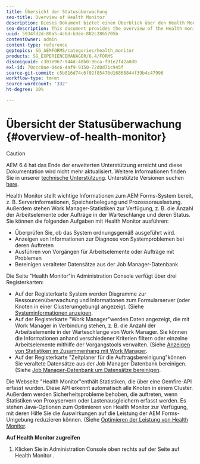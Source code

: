 ```yaml
---
title: Übersicht der Statusüberwachung
seo-title: Overview of Health Monitor
description: Dieses Dokument bietet einen Überblick über den Health Monitor und Details dazu, wie Sie darauf zugreifen können.
seo-description: This document provides the overview of the Health monitor, and details about how you can access it.
uuid: 5934fd2d-80a5-4c6d-b3ee-882c2865705b
contentOwner: admin
content-type: reference
geptopics: SG_AEMFORMS/categories/health_monitor
products: SG_EXPERIENCEMANAGER/6.4/FORMS
discoiquuid: c303e967-944d-40b0-96ca-f91e2f42a0d0
exl-id: 70ccc0ae-04c6-4af9-9150-72d0d71c945f
source-git-commit: c5b816d74c6f02f85476d16868844f39b4c47996
workflow-type: tm+mt
source-wordcount: '332'
ht-degree: 10%

---
```


# Übersicht der Statusüberwachung {#overview-of-health-monitor}

>[!CAUTION]
>
>AEM 6.4 hat das Ende der erweiterten Unterstützung erreicht und diese Dokumentation wird nicht mehr aktualisiert. Weitere Informationen finden Sie in unserer [technische Unterstützung](https://helpx.adobe.com/de/support/programs/eol-matrix.html). Unterstützte Versionen suchen [here](https://experienceleague.adobe.com/docs/?lang=de).

Health Monitor stellt wichtige Informationen zum AEM Forms-System bereit, z. B. Serverinformationen, Speicherbelegung und Prozessorauslastung. Außerdem stehen Work Manager-Statistiken zur Verfügung, z. B. die Anzahl der Arbeitselemente oder Aufträge in der Warteschlange und deren Status. Sie können die folgenden Aufgaben mit Health Monitor ausführen:

* Überprüfen Sie, ob das System ordnungsgemäß ausgeführt wird.
* Anzeigen von Informationen zur Diagnose von Systemproblemen bei deren Auftreten
* Ausführen von Vorgängen für Arbeitselemente oder Aufträge mit Problemen
* Bereinigen veralteter Datensätze aus der Job Manager-Datenbank

Die Seite &quot;Health Monitor&quot;in Administration Console verfügt über drei Registerkarten:

* Auf der Registerkarte System werden Diagramme zur Ressourcenüberwachung und Informationen zum Formularserver (oder Knoten in einer Clusterumgebung) angezeigt. (Siehe [Systeminformationen anzeigen](/help/forms/using/admin-help/view-system-information.md#view-system-information).
* Auf der Registerkarte &quot;Work Manager&quot;werden Daten angezeigt, die mit Work Manager in Verbindung stehen, z. B. die Anzahl der Arbeitselemente in der Warteschlange von Work Manager. Sie können die Informationen anhand verschiedener Kriterien filtern oder einzelne Arbeitselemente mithilfe der Vorgangstools verwalten. (Siehe [Anzeigen von Statistiken im Zusammenhang mit Work Manager](/help/forms/using/admin-help/view-statistics-related-manager.md#view-statistics-related-to-work-manager).
* Auf der Registerkarte &quot;Zeitplaner für die Auftragsbereinigung&quot;können Sie veraltete Datensätze aus der Job Manager-Datenbank bereinigen. (Siehe [Job Manager-Datenbank um Datensätze bereinigen](/help/forms/using/admin-help/purge-records-job-manager-database.md#purge-records-from-the-job-manager-database).

Die Webseite &quot;Health Monitor&quot;enthält Statistiken, die über eine Gemfire-API erfasst wurden. Diese API erkennt automatisch alle Knoten in einem Cluster. Außerdem werden Sicherheitsprobleme behoben, die auftreten, wenn Statistiken von Proxyservern oder Lastenausgleichern erfasst werden. Es stehen Java-Optionen zum Optimieren von Health Monitor zur Verfügung, mit deren Hilfe Sie die Auswirkungen auf die Leistung der AEM Forms-Umgebung reduzieren können. (Siehe [Optimieren der Leistung von Health Monitor](/help/forms/using/admin-help/fine-tuning-health-monitor-performance.md#fine-tuning-health-monitor-performance).

**Auf Health Monitor zugreifen**

1. Klicken Sie in Administration Console oben rechts auf der Seite auf Health Monitor .
